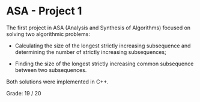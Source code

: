 # ASA - Project 1

The first project in ASA (Analysis and Synthesis of Algorithms) focused on solving two algorithmic problems:

- Calculating the size of the longest strictly increasing subsequence and determining the number of strictly increasing subsequences;

- Finding the size of the longest strictly increasing common subsequence between two subsequences.

Both solutions were implemented in C++.

Grade: 19 / 20